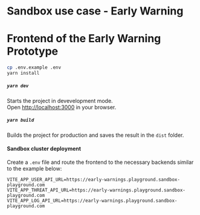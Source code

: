 # Sandbox use case - Early Warning
# Frontend of the Early Warning Prototype

```bash
cp .env.example .env
yarn install
```

##### `yarn dev`

Starts the project in devevelopment mode.\
Open [http://localhost:3000](http://localhost:3000) in your browser.

##### `yarn build`

Builds the project for production and saves the result in the `dist` folder.

#### Sandbox cluster deployment

Create a `.env` file and route the frontend to the necessary backends similar to the example below:
```
VITE_APP_USER_API_URL=https://early-warnings.playground.sandbox-playground.com
VITE_APP_THREAT_API_URL=https://early-warnings.playground.sandbox-playground.com
VITE_APP_LOG_API_URL=https://early-warnings.playground.sandbox-playground.com
```